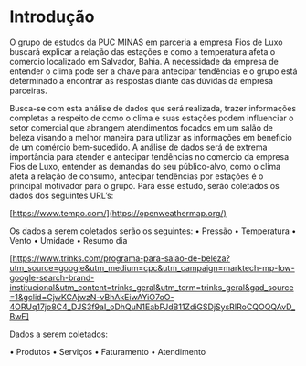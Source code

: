 # Introdução

O grupo de estudos da PUC MINAS em parceria a empresa Fios de Luxo buscará explicar a relação das estações e como a temperatura afeta o comercio localizado em Salvador, Bahia. A necessidade da empresa de entender o clima pode ser a chave para antecipar tendências e o grupo está determinado a encontrar as respostas diante das dúvidas da empresa parceiras.

Busca-se com esta análise de dados que será realizada, trazer informações completas a respeito de como o clima e suas estações podem influenciar o setor comercial que abrangem atendimentos focados em um salão de beleza visando a melhor maneira para utilizar as informações em benefício de um comércio bem-sucedido.
A análise de dados será de extrema importância para atender e antecipar tendências no comercio da empresa Fios de Luxo, entender as demandas do seu público-alvo, como o clima afeta a relação de consumo, antecipar tendências por estações é o principal motivador para o grupo.
Para esse estudo, serão coletados os dados dos seguintes
URL’s:



[https://www.tempo.com/](https://openweathermap.org/)

Os dados a serem coletados serão os seguintes:
•	Pressão
•	Temperatura
•	Vento
•	Umidade
•	Resumo dia

[https://www.trinks.com/programa-para-salao-de-beleza?utm_source=google&utm_medium=cpc&utm_campaign=marktech-mp-low-google-search-brand-institucional&utm_content=trinks_geral&utm_term=trinks_geral&gad_source=1&gclid=CjwKCAjwzN-vBhAkEiwAYiO7oO-4ORUq17jo8C4_DJS3f9aI_oDhQuN1EabPJdB11ZdiGSDjSysRIRoCQOQQAvD_BwE]

Dados a serem coletados:

• Produtos
• Serviços
• Faturamento
• Atendimento


